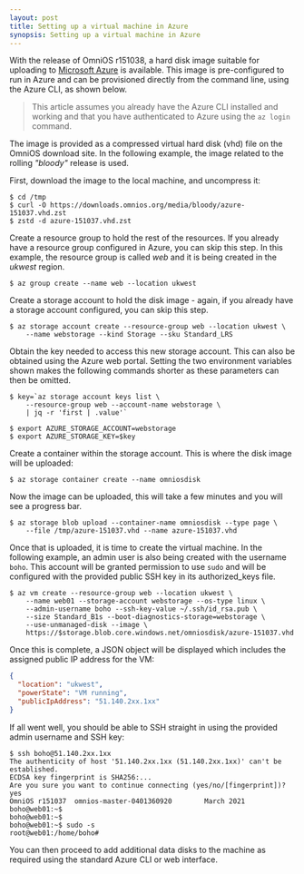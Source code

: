 ```yaml
---
layout: post
title: Setting up a virtual machine in Azure
synopsis: Setting up a virtual machine in Azure
---
```


With the release of OmniOS r151038, a hard disk image suitable for uploading
to [Microsoft Azure](https://azure.microsoft.com/) is available. This image
is pre-configured to run in Azure and can be provisioned directly from the
command line, using the Azure CLI, as shown below.

> This article assumes you already have the Azure CLI installed and working
> and that you have authenticated to Azure using the `az login` command.

The image is provided as a compressed virtual hard disk (vhd) file on the
OmniOS download site. In the following example, the image related to the
rolling _"bloody"_ release is used.

First, download the image to the local machine, and uncompress it:

```terminal
$ cd /tmp
$ curl -O https://downloads.omnios.org/media/bloody/azure-151037.vhd.zst
$ zstd -d azure-151037.vhd.zst
```

Create a resource group to hold the rest of the resources. If you already
have a resource group configured in Azure, you can skip this step. In this
example, the resource group is called _web_ and it is being created in the
_ukwest_ region.

```terminal
$ az group create --name web --location ukwest
```

Create a storage account to hold the disk image - again, if you already have
a storage account configured, you can skip this step.

```terminal
$ az storage account create --resource-group web --location ukwest \
    --name webstorage --kind Storage --sku Standard_LRS
```

Obtain the key needed to access this new storage account. This can also be
obtained using the Azure web portal. Setting the two environment variables
shown makes the following commands shorter as these parameters can then be
omitted.

```terminal
$ key=`az storage account keys list \
    --resource-group web --account-name webstorage \
    | jq -r 'first | .value'`

$ export AZURE_STORAGE_ACCOUNT=webstorage
$ export AZURE_STORAGE_KEY=$key
```

Create a container within the storage account. This is where the disk image
will be uploaded:

```terminal
$ az storage container create --name omniosdisk
```

Now the image can be uploaded, this will take a few minutes and you will
see a progress bar.

```terminal
$ az storage blob upload --container-name omniosdisk --type page \
    --file /tmp/azure-151037.vhd --name azure-151037.vhd
```

Once that is uploaded, it is time to create the virtual machine. In the
following example, an admin user is also being created with the username
`boho`. This account will be granted permission to use `sudo` and will be
configured with the provided public SSH key in its authorized_keys file.

```terminal
$ az vm create --resource-group web --location ukwest \
    --name web01 --storage-account webstorage --os-type linux \
    --admin-username boho --ssh-key-value ~/.ssh/id_rsa.pub \
    --size Standard_B1s --boot-diagnostics-storage=webstorage \
    --use-unmanaged-disk --image \
    https://$storage.blob.core.windows.net/omniosdisk/azure-151037.vhd
```

Once this is complete, a JSON object will be displayed which includes the
assigned public IP address for the VM:

```json
{
  "location": "ukwest",
  "powerState": "VM running",
  "publicIpAddress": "51.140.2xx.1xx"
}
```

If all went well, you should be able to SSH straight in using the provided
admin username and SSH key:

```terminal
$ ssh boho@51.140.2xx.1xx
The authenticity of host '51.140.2xx.1xx (51.140.2xx.1xx)' can't be established.
ECDSA key fingerprint is SHA256:...
Are you sure you want to continue connecting (yes/no/[fingerprint])? yes
OmniOS r151037  omnios-master-0401360920        March 2021
boho@web01:~$
boho@web01:~$
boho@web01:~$ sudo -s
root@web01:/home/boho#
```

You can then proceed to add additional data disks to the machine as required
using the standard Azure CLI or web interface.

